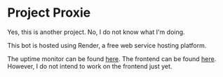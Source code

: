 # Project Proxie
Yes, this is another project.
No, I do not know what I'm doing.

This bot is hosted using Render, a free web service hosting platform.

The uptime monitor can be found [here](https://stats.uptimerobot.com/qPbaPTqa4R).
The frontend can be found [here](https://project-proxie.onrender.com/). However, I do not intend to work on the frontend just yet.

